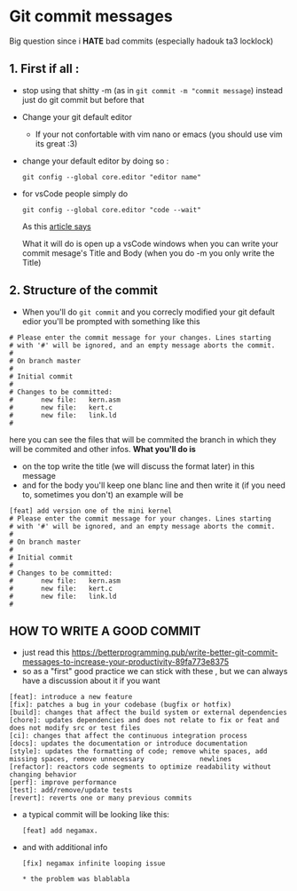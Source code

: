 # Git commit messages 

Big question  since i **HATE** bad commits (especially hadouk ta3 locklock)

## 1. First if all : 
- stop using that shitty -m (as in `git commit -m "commit message`)
instead just do git commit  but before that 
- Change your git default editor
	- If your not confortable with vim nano or emacs (you should use vim its great :3)
- change your default editor by doing so :
	```
	git config --global core.editor "editor name"
	```
- for vsCode people simply do 
	```
	git config --global core.editor "code --wait"
	```
	As this [article  says](https://dev.to/biancapower/how-to-change-your-default-text-editor-for-git-and-avoid-vim-fk0) 

	What it will do is open up a vsCode windows when you can write your commit mesage's Title and Body (when you do -m you only write the Title)

## 2. Structure of the commit

- When you'll do `git commit`  and you correcly modified your git default edior you'll be prompted with something like this



```
# Please enter the commit message for your changes. Lines starting
# with '#' will be ignored, and an empty message aborts the commit.
#
# On branch master
#
# Initial commit
#
# Changes to be committed:
#       new file:   kern.asm
#       new file:   kert.c
#       new file:   link.ld
#
```
here you can see the files that will be commited the branch in which they will be commited and other infos.
**What you'll do is** 
- on the top write the title (we will discuss the format later) in this message 
- and for the body you'll keep one blanc line and then write it (if you need to, sometimes you don't)
an example will be 
```
[feat] add version one of the mini kernel
# Please enter the commit message for your changes. Lines starting
# with '#' will be ignored, and an empty message aborts the commit.
#
# On branch master
#
# Initial commit
#
# Changes to be committed:
#       new file:   kern.asm
#       new file:   kert.c
#       new file:   link.ld
#
```
## HOW TO WRITE A GOOD COMMIT

- just read this https://betterprogramming.pub/write-better-git-commit-messages-to-increase-your-productivity-89fa773e8375 
- so as a "first" good practice we can stick with these , but we can always have a discussion about it if you want


```
[feat]: introduce a new feature
[fix]: patches a bug in your codebase (bugfix or hotfix)
[build]: changes that affect the build system or external dependencies
[chore]: updates dependencies and does not relate to fix or feat and does not modify src or test files
[ci]: changes that affect the continuous integration process
[docs]: updates the documentation or introduce documentation
[style]: updates the formatting of code; remove white spaces, add missing spaces, remove unnecessary              newlines
[refactor]: reactors code segments to optimize readability without changing behavior
[perf]: improve performance
[test]: add/remove/update tests
[revert]: reverts one or many previous commits
```

- a typical commit will be looking like this:

	```
	[feat] add negamax.
	```
- and with additional info 

	```
	[fix] negamax infinite looping issue
	
	* the problem was blablabla
	```



